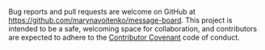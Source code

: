 Bug reports and pull requests are welcome on GitHub at https://github.com/marynavoitenko/message-board. This project is intended to be a safe, welcoming space for collaboration, and contributors are expected to adhere to the [Contributor Covenant](http://contributor-covenant.org) code of conduct.
